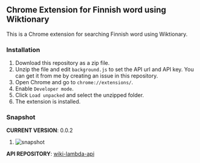 ## Chrome Extension for Finnish word using Wiktionary

This is a Chrome extension for searching Finnish word using Wiktionary.

### Installation

1. Download this repository as a zip file.
2. Unzip the file and edit `background.js` to set the API url and API key. You can get it from me by creating an issue in this repository.
3. Open Chrome and go to `chrome://extensions/`.
4. Enable `Developer mode`.
5. Click `Load unpacked` and select the unzipped folder.
6. The extension is installed.

### Snapshot
**CURRENT VERSION**: 0.0.2
1.  ![snapshot](https://i.ibb.co/4jyfkxW/image.png)

**API REPOSITORY**: [wiki-lambda-api](https://github.com/shamsch/wiki-lambda-api)